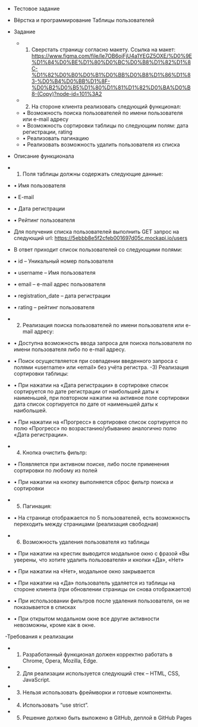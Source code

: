 - Тестовое задание 
- Вёрстка и программирование Таблицы пользователей

- Задание
   - 1. Сверстать страницу согласно макету. Ссылка на макет: https://www.figma.com/file/Ie7OB6ojFjU4a1YEGZ5OXE/%D0%9E%D1%84%D0%BE%D1%80%D0%BC%D0%B8%D1%82%D1%8C-%D1%82%D0%B0%D0%B1%D0%BB%D0%B8%D1%86%D1%83-%D0%B4%D0%BB%D1%8F-%D0%B2%D0%B5%D1%80%D1%81%D1%82%D0%BA%D0%B8-(Copy)?node-id=101%3A2
  -  2. На стороне клиента реализовать следующий функционал:
  -  • Возможность поиска пользователей по имени пользователя или e-mail адресу
   - • Возможность сортировки таблицы по следующим полям: дата регистрации, rating
   - • Реализовать пагинацию 
  -  • Реализовать возможность удалить пользователя из списка
- Описание функционала
 -   1) Поля таблицы должны содержать следующие данные: 
  -  • Имя пользователя
   - • E-mail
 -   • Дата регистрации
  -  • Рейтинг пользователя

- Для получения списка пользователей выполнить GET запрос на следующий url: https://5ebbb8e5f2cfeb001697d05c.mockapi.io/users
- В ответ приходит список пользователей со следующими полями:
 -   • id – Уникальный номер пользователя
  -  • username – Имя пользователя
   - • email – e-mail адрес пользователя
   - • registration_date – дата регистрации
 -   • rating – рейтинг пользователя
 -   2) Реализация поиска пользователей по имени пользователя или e-mail адресу:
  -  • Доступна возможность ввода запроса для поиска пользователя по имени пользователя либо по e-mail адресу.
  -  • Поиск осуществляется при совпадении введенного запроса с полями  «username» или «email» без учёта регистра.
-3)  Реализация сортировки таблицы:
-    • При нажатии на «Дата регистрации» в сортировке список сортируется по дате регистрации от наибольшей даты к наименьшей, при повторном нажатии на активное поле сортировки дата список сортируется по дате от наименьшей даты к наибольшей.
-    • При нажатии на «Прогресс» в сортировке список сортируется по полю «Прогресс» по возрастанию/убыванию аналогично полю «Дата регистрации».
- 4)  Кнопка очистить фильтр:
 -   • Появляется при активном поиске, либо после применения сортировки по любому из полей
 -   • При нажатии на кнопку выполняется сброс фильтр поиска и сортировки
 - 5)  Пагинация:
 -   • На странице отображается по 5 пользователей, есть возможность переходить между страницами (реализация свободная)
- 6) Возможность удаления пользователя из таблицы
-    • При нажатии на крестик выводится модальное окно с фразой «Вы уверены, что хотите удалить пользователя» и кнопки «Да», «Нет»
-    • При нажатии на «Нет», модальное окно закрывается
 -   • При нажатии на «Да» пользователь удаляется из таблицы на стороне клиента (при обновлении страницы он снова отображается)
 -   • При использовании фильтров после удаления пользователя, он не показывается в списках
  -  • При открытом модальном окне все другие активности невозможны, кроме как в окне.

-Требования к реализации
   - 1. Разработанный функционал должен корректно работать в Chrome, Opera, Mozilla, Edge.
  -  2. Для реализации используется следующий стек – HTML, CSS, JavaScript.
 -   3. Нельзя использовать фреймворки и готовые компоненты.
 -   4. Использовать “use strict”.
 -   5. Решение должно быть выложено в GitHub, деплой в GitHub Pages 